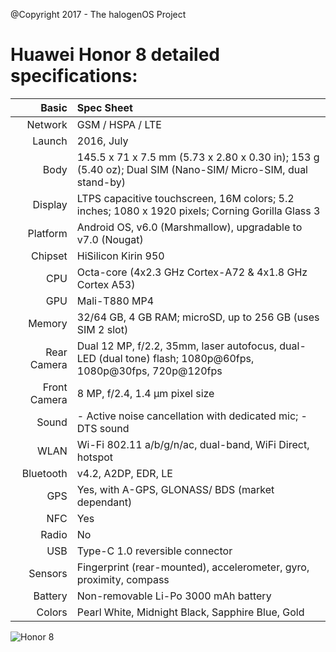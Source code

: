 @Copyright 2017 - The halogenOS Project

Huawei Honor 8 detailed specifications:
======================================

Basic         |Spec Sheet
-------------:|:------------------------------------------------------------------------------------------------------------------------
Network	      | GSM / HSPA / LTE
Launch	      |2016, July
Body	      |145.5 x 71 x 7.5 mm (5.73 x 2.80 x 0.30 in); 153 g (5.40 oz); Dual SIM (Nano-SIM/ Micro-SIM, dual stand-by)
Display	      |LTPS capacitive touchscreen, 16M colors; 5.2 inches; 1080 x 1920 pixels; Corning Gorilla Glass 3
Platform      |Android OS, v6.0 (Marshmallow), upgradable to v7.0 (Nougat)
Chipset	      |HiSilicon Kirin 950
CPU	      |Octa-core (4x2.3 GHz Cortex-A72 & 4x1.8 GHz Cortex A53)
GPU	      |Mali-T880 MP4
Memory	      |32/64 GB, 4 GB RAM; microSD, up to 256 GB (uses SIM 2 slot)
Rear Camera   |Dual 12 MP, f/2.2, 35mm, laser autofocus, dual-LED (dual tone) flash; 1080p@60fps, 1080p@30fps, 720p@120fps
Front Camera  |8 MP, f/2.4, 1.4 µm pixel size
Sound	      |- Active noise cancellation with dedicated mic; - DTS sound
WLAN	      |Wi-Fi 802.11 a/b/g/n/ac, dual-band, WiFi Direct, hotspot
Bluetooth     |v4.2, A2DP, EDR, LE
GPS	      |Yes, with A-GPS, GLONASS/ BDS (market dependant)
NFC	      |Yes
Radio	      |No
USB	      |Type-C 1.0 reversible connector
Sensors	      |Fingerprint (rear-mounted), accelerometer, gyro, proximity, compass
Battery	      |Non-removable Li-Po 3000 mAh battery
Colors 	      |Pearl White, Midnight Black, Sapphire Blue, Gold


![Honor 8](http://cdn2.gsmarena.com/vv/pics/huawei/huawei-honor-8-1.jpg "Honor8")



